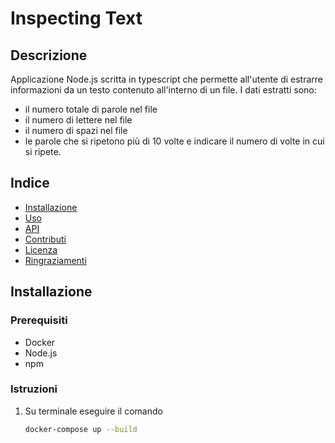 # Inspecting Text

## Descrizione

Applicazione Node.js scritta in typescript che permette all'utente di estrarre informazioni da un testo contenuto all'interno di un file.
I dati estratti sono:
- il numero totale di parole nel file
- il numero di lettere nel file
- il numero di spazi nel file
- le parole che si ripetono più di 10 volte e indicare il numero di volte in cui si ripete.

## Indice

- [Installazione](#installazione)
- [Uso](#uso)
- [API](#api)
- [Contributi](#contributi)
- [Licenza](#licenza)
- [Ringraziamenti](#ringraziamenti)

## Installazione


### Prerequisiti

- Docker
- Node.js
- npm

### Istruzioni

1. Su terminale eseguire il comando 
   ```sh
   docker-compose up --build
